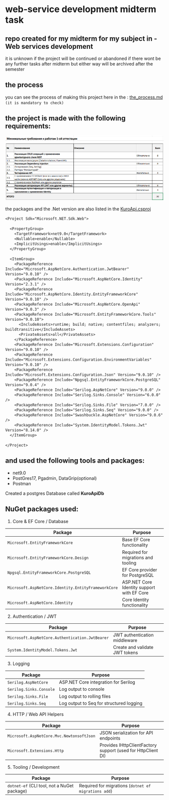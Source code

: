 # web-service development midterm task  
## repo created for my midterm for my subject in - Web services development  
  
it is unknown if the project will be continued or abandoned if there wont be any further tasks after midterm but either way will be archived after the semester   

## the process  
you can see the process of making this project here in the : [the_process.md](https://github.com/K0d0ku/web-serv_midterm/blob/master/%23images_and_files/the_process.md) `(it is mandatory to check)`  

## the project is made with the following requirements:  
![requirements](https://github.com/K0d0ku/web-serv_midterm/blob/master/%23images_and_files/requirements.png)  

the packages and the .Net version are also listed in the [KuroApi.csproj](https://github.com/K0d0ku/web-serv_midterm/blob/master/KuroApi.csproj)
```
<Project Sdk="Microsoft.NET.Sdk.Web">

  <PropertyGroup>
    <TargetFramework>net9.0</TargetFramework>
    <Nullable>enable</Nullable>
    <ImplicitUsings>enable</ImplicitUsings>
  </PropertyGroup>

  <ItemGroup>
    <PackageReference Include="Microsoft.AspNetCore.Authentication.JwtBearer" Version="9.0.10" />
    <PackageReference Include="Microsoft.AspNetCore.Identity" Version="2.3.1" />
    <PackageReference Include="Microsoft.AspNetCore.Identity.EntityFrameworkCore" Version="9.0.10" />
    <PackageReference Include="Microsoft.AspNetCore.OpenApi" Version="9.0.3" />
    <PackageReference Include="Microsoft.EntityFrameworkCore.Tools" Version="9.0.10">
      <IncludeAssets>runtime; build; native; contentfiles; analyzers; buildtransitive</IncludeAssets>
      <PrivateAssets>all</PrivateAssets>
    </PackageReference>
    <PackageReference Include="Microsoft.Extensions.Configuration" Version="9.0.10" />
    <PackageReference Include="Microsoft.Extensions.Configuration.EnvironmentVariables" Version="9.0.10" />
    <PackageReference Include="Microsoft.Extensions.Configuration.Json" Version="9.0.10" />
    <PackageReference Include="Npgsql.EntityFrameworkCore.PostgreSQL" Version="9.0.4" />
    <PackageReference Include="Serilog.AspNetCore" Version="9.0.0" />
    <PackageReference Include="Serilog.Sinks.Console" Version="6.0.0" />
    <PackageReference Include="Serilog.Sinks.File" Version="7.0.0" />
    <PackageReference Include="Serilog.Sinks.Seq" Version="9.0.0" />
    <PackageReference Include="Swashbuckle.AspNetCore" Version="9.0.6" />
    <PackageReference Include="System.IdentityModel.Tokens.Jwt" Version="8.14.0" />
  </ItemGroup>

</Project>
```

## and used the following tools and packages:

- net9.0
- PostGres17, Pgadmin, DataGrip(optional)
- Postman
  
Created a postgres Database called **KuroApiDb**

## NuGet packages used:
  
1. Core & EF Core / Database
   
| Package                                             | Purpose                                    |
| --------------------------------------------------- | ------------------------------------------ |
| `Microsoft.EntityFrameworkCore`                     | Base EF Core functionality                 |
| `Microsoft.EntityFrameworkCore.Design`              | Required for migrations and tooling        |
| `Npgsql.EntityFrameworkCore.PostgreSQL`             | EF Core provider for PostgreSQL            |
| `Microsoft.AspNetCore.Identity.EntityFrameworkCore` | ASP.NET Core Identity support with EF Core |
| `Microsoft.AspNetCore.Identity`                     | Core Identity functionality                |  

2. Authentication / JWT  

| Package                                         | Purpose                        |
| ----------------------------------------------- | ------------------------------ |
| `Microsoft.AspNetCore.Authentication.JwtBearer` | JWT authentication middleware  |
| `System.IdentityModel.Tokens.Jwt`               | Create and validate JWT tokens |  

3. Logging  

| Package                          | Purpose                                  |
| -------------------------------- | ---------------------------------------- |
| `Serilog.AspNetCore`             | ASP.NET Core integration for Serilog     |
| `Serilog.Sinks.Console`          | Log output to console                    |
| `Serilog.Sinks.File`             | Log output to rolling files              |
| `Serilog.Sinks.Seq`              | Log output to Seq for structured logging |  

4. HTTP / Web API Helpers  

| Package                                                         | Purpose                                                      |
| --------------------------------------------------------------- | ------------------------------------------------------------ |
| `Microsoft.AspNetCore.Mvc.NewtonsoftJson`                       | JSON serialization for API endpoints                         |
| `Microsoft.Extensions.Http`                                     | Provides IHttpClientFactory support (used for HttpClient DI) |  

5. Tooling / Development  

| Package                                     | Purpose                                              |
| ------------------------------------------- | ---------------------------------------------------- |
| `dotnet-ef` (CLI tool, not a NuGet package) | Required for migrations (`dotnet ef migrations add`) |
